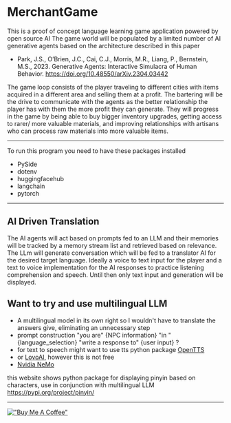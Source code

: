 # MerchantGame
This is a proof of concept language learning game application powered by open source AI
The game world will be populated by a limited number of AI generative agents based on the architecture described in this paper
- Park, J.S., O’Brien, J.C., Cai, C.J., Morris, M.R., Liang, P., Bernstein, M.S., 2023. Generative Agents: Interactive Simulacra of Human Behavior. https://doi.org/10.48550/arXiv.2304.03442

The game loop consists of the player traveling to different cities with items acquired in a different area and selling them at a profit. The bartering will be the drive to communicate with the agents as the better relationship the player has with them the more profit they can generate.
They will progress in the game by being able to buy bigger inventory upgrades, getting access to rarer/ more valuable materials, and improving relationships with artisans who can process raw materials into more valuable items.

---
To run this program you need to have these packages installed
- PySide
- dotenv
- huggingfacehub
- langchain
- pytorch
---
## AI Driven Translation
The AI agents will act based on prompts fed to an LLM and their memories will be tracked by a memory stream list and retrieved based on relevance.
The LLm will generate conversation which will be fed to a translator AI for the desired target language. Ideally a voice to text input for the player and a text to voice implementation for the AI responses to practice listening comprehension and speech. Until then only text input and generation will be displayed.

## Want to try and use multilingual LLM
- A multilingual model in its own right so I wouldn't have to translate the answers give, eliminating an unnecessary step
- prompt construction "you are" {NPC information} "in " {language_selection} "write a response to" {user input} ?
- for text to speech might want to use tts python package [OpenTTS](https://github.com/synesthesiam/opentts)
- or [LovoAI](https://lovo.ai/?lmref=aQMezw), however this is not free
- [Nvidia NeMo](https://github.com/NVIDIA/NeMo)

this website shows python package for displaying pinyin based on characters, use in conjunction with multilingual LLM
https://pypi.org/project/pinyin/

---
[!["Buy Me A Coffee"](https://www.buymeacoffee.com/assets/img/custom_images/orange_img.png)](https://www.buymeacoffee.com/BrainBow65)
